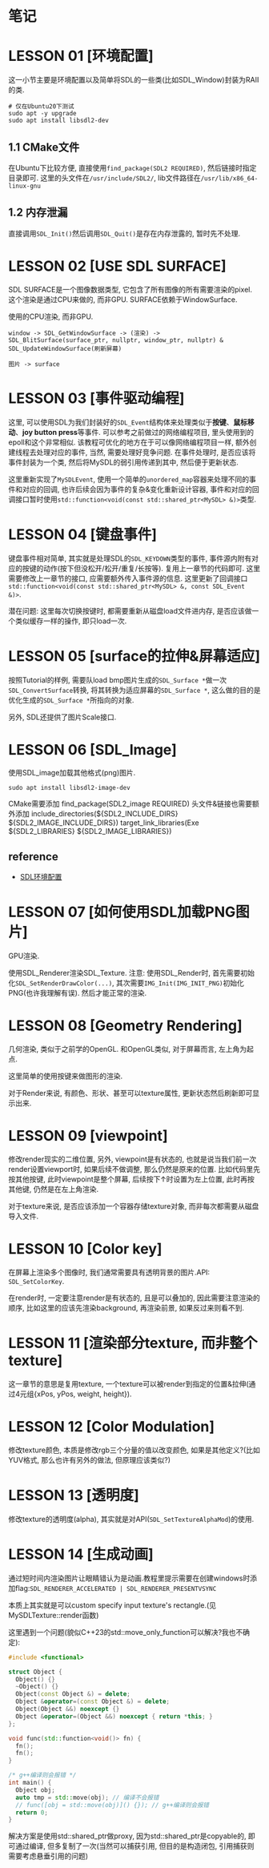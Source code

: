 # 笔记

# LESSON 01 [环境配置]

这一小节主要是环境配置以及简单将SDL的一些类(比如SDL_Window)封装为RAII的类.

```
# 仅在Ubuntu20下测试
sudo apt -y upgrade
sudo apt install libsdl2-dev
```
## 1.1 CMake文件
在Ubuntu下比较方便, 直接使用```find_package(SDL2 REQUIRED)```, 然后链接时指定目录即可. 这里的头文件在```/usr/include/SDL2/```, lib文件路径在```/usr/lib/x86_64-linux-gnu```

## 1.2 内存泄漏
直接调用```SDL_Init()```然后调用```SDL_Quit()```是存在内存泄露的, 暂时先不处理.


# LESSON 02 [USE SDL SURFACE]
SDL SURFACE是一个图像数据类型, 它包含了所有图像的所有需要渲染的pixel. 这个渲染是通过CPU来做的, 而非GPU. SURFACE依赖于WindowSurface.

使用的CPU渲染, 而非GPU.

```shell
window -> SDL_GetWindowSurface -> (渲染) -> SDL_BlitSurface(surface_ptr, nullptr, window_ptr, nullptr) & SDL_UpdateWindowSurface(刷新屏幕)

图片 -> surface
```

# LESSON 03 [事件驱动编程]
这里, 可以使用SDL为我们封装好的```SDL_Event```结构体来处理类似于**按键**、**鼠标移动**、**joy button press**等事件. 可以参考之前做过的网络编程项目, 里头使用到的epoll和这个非常相似. 该教程可优化的地方在于可以像网络编程项目一样, 额外创建线程去处理对应的事件, 当然, 需要处理好竞争问题. 在事件处理时, 是否应该将事件封装为一个类, 然后将MySDL的弱引用传递到其中, 然后便于更新状态.

这里重新实现了```MySDLEvent```, 使用一个简单的```unordered_map```容器来处理不同的事件和对应的回调, 也许后续会因为事件的复杂&变化重新设计容器, 事件和对应的回调接口暂时使用```std::function<void(const std::shared_ptr<MySDL> &)>```类型.

# LESSON 04 [键盘事件]
键盘事件相对简单, 其实就是处理SDL的```SDL_KEYDOWN```类型的事件, 事件源内附有对应的按键的动作(按下但没松开/松开/重复/长按等). 复用上一章节的代码即可. 这里需要修改上一章节的接口, 应需要额外传入事件源的信息. 这里更新了回调接口```std::function<void(const std::shared_ptr<MySDL> &, const SDL_Event &)>```.

潜在问题: 这里每次切换按键时, 都需要重新从磁盘load文件进内存, 是否应该做一个类似缓存一样的操作, 即只load一次.

# LESSON 05 [surface的拉伸&屏幕适应]
按照Tutorial的样例, 需要队load bmp图片生成的```SDL_Surface *```做一次```SDL_ConvertSurface```转换, 将其转换为适应屏幕的```SDL_Surface *```, 这么做的目的是优化生成的```SDL_Surface *```所指向的对象.

另外, SDL还提供了图片Scale接口.

# LESSON 06 [SDL_Image]

使用SDL_image加载其他格式(png)图片.

```shell
sudo apt install libsdl2-image-dev
```

CMake需要添加
find_package(SDL2_image REQUIRED)
头文件&链接也需要额外添加
include_directories(${SDL2_INCLUDE_DIRS} ${SDL2_IMAGE_INCLUDE_DIRS})
target_link_libraries(Exe ${SDL2_LIBRARIES} ${SDL2_IMAGE_LIBRARIES})

## reference
+ [SDL环境配置](https://github.com/trenki2/SDL2Test)

# LESSON 07 [如何使用SDL加载PNG图片]

GPU渲染.

使用SDL_Renderer渲染SDL_Texture.
注意: 使用SDL_Render时, 首先需要初始化```SDL_SetRenderDrawColor(...)```, 其次需要```IMG_Init(IMG_INIT_PNG)```初始化PNG(也许我理解有误). 然后才能正常的渲染.

# LESSON 08 [Geometry Rendering]
几何渲染, 类似于之前学的OpenGL. 和OpenGL类似, 对于屏幕而言, 左上角为起点.

这里简单的使用按键来做图形的渲染.

对于Render来说, 有颜色、形状、甚至可以texture属性, 更新状态然后刷新即可显示出来.

# LESSON 09 [viewpoint]
修改render现实的二维位置, 另外, viewpoint是有状态的, 也就是说当我们前一次render设置viewport时, 如果后续不做调整, 那么仍然是原来的位置. 比如代码里先按其他按键, 此时viewpoint是整个屏幕, 后续按下↑时设置为左上位置, 此时再按其他键, 仍然是在左上角渲染.

对于texture来说, 是否应该添加一个容器存储texture对象, 而非每次都需要从磁盘导入文件.

# LESSON 10 [Color key]
在屏幕上渲染多个图像时, 我们通常需要具有透明背景的图片.API: ```SDL_SetColorKey```.

在render时, 一定要注意render是有状态的, 且是可以叠加的, 因此需要注意渲染的顺序, 比如这里的应该先渲染background, 再渲染前景, 如果反过来则看不到.

# LESSON 11 [渲染部分texture, 而非整个texture]

这一章节的意思是复用texture, 一个texture可以被render到指定的位置&拉伸(通过4元组{xPos, yPos, weight, height}).

# LESSON 12 [Color Modulation]
修改texture颜色, 本质是修改rgb三个分量的值以改变颜色, 如果是其他定义?(比如YUV格式, 那么也许有另外的做法, 但原理应该类似?)

# LESSON 13 [透明度]
修改texture的透明度(alpha), 其实就是对API(```SDL_SetTextureAlphaMod```)的使用.

# LESSON 14 [生成动画]
通过短时间内渲染图片让眼睛错认为是动画.教程里提示需要在创建windows时添加flag:```SDL_RENDERER_ACCELERATED | SDL_RENDERER_PRESENTVSYNC```

本质上其实就是可以custom specify input texture's rectangle.(见MySDLTexture::render函数)

这里遇到一个问题(貌似C++23的std::move_only_function可以解决?我也不确定):

```C++
#include <functional>

struct Object {
  Object() {}
  ~Object() {}
  Object(const Object &) = delete;
  Object &operator=(const Object &) = delete;
  Object(Object &&) noexcept {}
  Object &operator=(Object &&) noexcept { return *this; }
};

void func(std::function<void()> fn) {
  fn();
  fn();
}

/* g++编译则会报错 */
int main() {
  Object obj;
  auto tmp = std::move(obj); // 编译不会报错
  // func([obj = std::move(obj)]() {}); // g++编译则会报错
  return 0;
}
```

解决方案是使用std::shared_ptr做proxy, 因为std::shared_ptr是copyable的, 即可通过编译, 但多复制了一次(当然可以捕获引用, 但目的是构造闭包, 引用捕获则需要考虑悬垂引用的问题)

